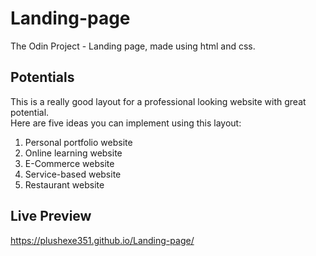 # Landing-page
  
The Odin Project - Landing page,
made using html and css. 

## Potentials

This is a really good layout for a professional looking website with great potential.  
Here are five ideas you can implement using this layout:

1. Personal portfolio website
2. Online learning website
3. E-Commerce website
4. Service-based website
5. Restaurant website

## Live Preview

https://plushexe351.github.io/Landing-page/